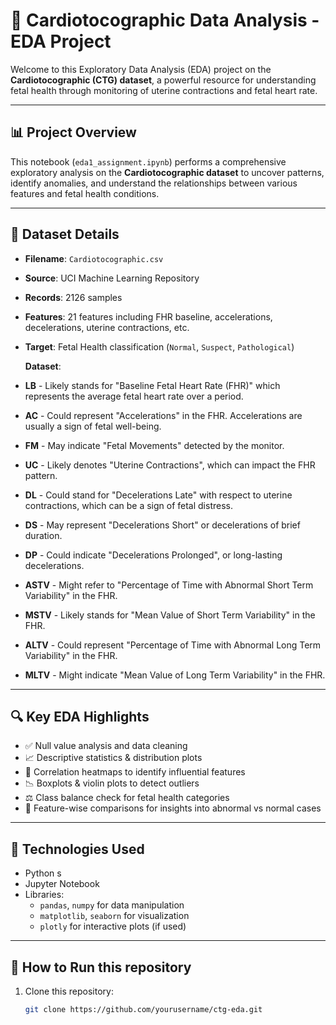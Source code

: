 # 💓 Cardiotocographic Data Analysis - EDA Project

Welcome to this Exploratory Data Analysis (EDA) project on the **Cardiotocographic (CTG) dataset**, a powerful resource for understanding fetal health through monitoring of uterine contractions and fetal heart rate.

---

## 📊 Project Overview

This notebook (`eda1_assignment.ipynb`) performs a comprehensive exploratory analysis on the **Cardiotocographic dataset** to uncover patterns, identify anomalies, and understand the relationships between various features and fetal health conditions.

---

## 📁 Dataset Details

- **Filename**: `Cardiotocographic.csv`
- **Source**: UCI Machine Learning Repository
- **Records**: 2126 samples
- **Features**: 21 features including FHR baseline, accelerations, decelerations, uterine contractions, etc.
- **Target**: Fetal Health classification (`Normal`, `Suspect`, `Pathological`)

  **Dataset**:
  
- **LB** - Likely stands for "Baseline Fetal Heart Rate (FHR)" which represents the average fetal heart rate over a period.
- **AC** - Could represent "Accelerations" in the FHR. Accelerations are usually a sign of fetal well-being.
- **FM** - May indicate "Fetal Movements" detected by the monitor.
- **UC** - Likely denotes "Uterine Contractions", which can impact the FHR pattern.
- **DL** - Could stand for "Decelerations Late" with respect to uterine contractions, which can be a sign of fetal distress.
- **DS** - May represent "Decelerations Short" or decelerations of brief duration.
- **DP** - Could indicate "Decelerations Prolonged", or long-lasting decelerations.
- **ASTV** - Might refer to "Percentage of Time with Abnormal Short Term Variability" in the FHR.
- **MSTV** - Likely stands for "Mean Value of Short Term Variability" in the FHR.
- **ALTV** - Could represent "Percentage of Time with Abnormal Long Term Variability" in the FHR.
- **MLTV** - Might indicate "Mean Value of Long Term Variability" in the FHR.


---

## 🔍 Key EDA Highlights

- ✅ Null value analysis and data cleaning
- 📈 Descriptive statistics & distribution plots
- 🧠 Correlation heatmaps to identify influential features
- 📉 Boxplots & violin plots to detect outliers
- ⚖️ Class balance check for fetal health categories
- 🧪 Feature-wise comparisons for insights into abnormal vs normal cases

---

## 📎 Technologies Used

- Python s
- Jupyter Notebook 
- Libraries:
  - `pandas`, `numpy` for data manipulation
  - `matplotlib`, `seaborn` for visualization
  - `plotly` for interactive plots (if used)

---

## 🏁 How to Run this repository

1. Clone this repository:
   ```bash
   git clone https://github.com/yourusername/ctg-eda.git
